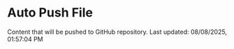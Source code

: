 # Auto Push File

Content that will be pushed to GitHub repository.
Last updated: 08/08/2025, 01:57:04 PM